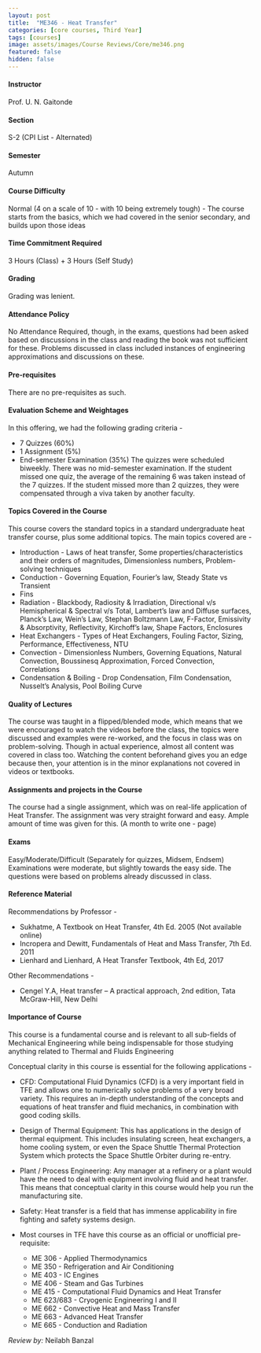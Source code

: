 ```yaml
---
layout: post
title:  "ME346 - Heat Transfer"
categories: [core courses, Third Year]
tags: [courses]
image: assets/images/Course Reviews/Core/me346.png
featured: false
hidden: false
---
```


#### Instructor
Prof. U. N. Gaitonde 

#### Section
S-2 (CPI List - Alternated)	

#### Semester
Autumn

#### Course Difficulty
Normal (4 on a scale of 10  - with 10 being extremely tough) - The course starts from the basics, which we had covered in the senior secondary, and builds upon those ideas

#### Time Commitment Required
3 Hours (Class) + 3 Hours (Self Study)

#### Grading
Grading was lenient.

#### Attendance Policy
No Attendance Required, though, in the exams, questions had been asked based on discussions in the class and reading the book was not sufficient for these. Problems discussed in class included instances of engineering approximations and discussions on these. 	

#### Pre-requisites
There are no pre-requisites as such.

#### Evaluation Scheme and Weightages
In this offering, we had the following grading criteria -
* 7 Quizzes (60%)
* 1 Assignment (5%)
* End-semester Examination (35%)
The quizzes were scheduled biweekly. There was no mid-semester examination. If the student missed one quiz, the average of the remaining 6 was taken instead of the 7 quizzes. If the student missed more than 2 quizzes, they were compensated through a viva taken by another faculty. 


#### Topics Covered in the Course
This course covers the standard topics in a standard undergraduate heat transfer course, plus some additional topics. The main topics covered are -

* Introduction - Laws of heat transfer, Some properties/characteristics and their orders of magnitudes, Dimensionless numbers, Problem-solving techniques
* Conduction - Governing Equation, Fourier’s law, Steady State vs Transient
* Fins
* Radiation - Blackbody, Radiosity & Irradiation, Directional v/s Hemispherical & Spectral v/s Total, Lambert’s law and Diffuse surfaces, Planck’s Law, Wein’s Law, Stephan Boltzmann Law, F-Factor, Emissivity & Absorptivity, Reflectivity, Kirchoff’s law, Shape Factors, Enclosures
* Heat Exchangers - Types of Heat Exchangers, Fouling Factor, Sizing, Performance, Effectiveness, NTU
* Convection - Dimensionless Numbers, Governing Equations, Natural Convection, Boussinesq Approximation, Forced Convection, Correlations
* Condensation & Boiling - Drop Condensation, Film Condensation, Nusselt’s Analysis, Pool Boiling Curve


#### Quality of Lectures
The course was taught in a flipped/blended mode, which means that we were encouraged to watch the videos before the class, the topics were discussed and examples were re-worked, and the focus in class was on problem-solving. Though in actual experience, almost all content was covered in class too. Watching the content beforehand gives you an edge because then, your attention is in the minor explanations not covered in videos or textbooks.

#### Assignments and projects in the Course
The course had a single assignment, which was on real-life application of Heat Transfer. The assignment was very straight forward and easy. Ample amount of time was given for this. (A month to write one - page)

#### Exams
Easy/Moderate/Difficult (Separately for quizzes, Midsem, Endsem)
Examinations were moderate, but slightly towards the easy side. The questions were based on problems already discussed in class.

#### Reference Material
Recommendations by Professor -
* Sukhatme, A Textbook on Heat Transfer, 4th Ed. 2005 (Not available online)
* Incropera and Dewitt, Fundamentals of Heat and Mass Transfer, 7th Ed. 2011
* Lienhard and Lienhard, A Heat Transfer Textbook, 4th Ed, 2017

Other Recommendations -
* Cengel Y.A, Heat transfer – A practical approach, 2nd edition, Tata McGraw-Hill, New Delhi

#### Importance of Course
This course is a fundamental course and is relevant to all sub-fields of Mechanical Engineering while being indispensable for those studying anything related to Thermal and Fluids Engineering

Conceptual clarity in this course is essential for the following applications -
* CFD: Computational Fluid Dynamics (CFD) is a very important field in TFE and allows one to numerically solve problems of a very broad variety. This requires an in-depth understanding of the concepts and equations of heat transfer and fluid mechanics, in combination with good coding skills.

* Design of Thermal Equipment: This has applications in the design of thermal equipment. This includes insulating screen, heat exchangers, a home cooling system, or even the Space Shuttle Thermal Protection System which protects the Space Shuttle Orbiter during re-entry.

* Plant / Process Engineering: Any manager at a refinery or a plant would have the need to deal with equipment involving fluid and heat transfer. This means that conceptual clarity in this course would help you run the manufacturing site.

* Safety: Heat transfer is a field that has immense applicability in fire fighting and safety systems design. 

* Most courses in TFE have this course as an official or unofficial pre-requisite:
	* ME 306 - Applied Thermodynamics
	* ME 350 - Refrigeration and Air Conditioning
	* ME 403 - IC Engines
	* ME 406 - Steam and Gas Turbines
	* ME 415 - Computational Fluid Dynamics and Heat Transfer
	* ME 623/683 - Cryogenic Engineering I and II
	* ME 662 - Convective Heat and Mass Transfer
	* ME 663 - Advanced Heat Transfer
	* ME 665 - Conduction and Radiation

*Review by:* Neilabh Banzal

